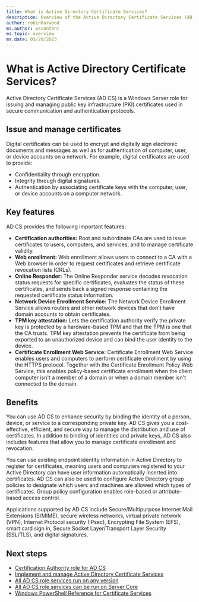```yaml
---
title: What is Active Directory Certificate Services?
description: Overview of the Active Directory Certificate Services (AD CS) server role in Windows Server, including key features and next steps.
author: robinharwood
ms.author: wscontent
ms.topic: overview
ms.date: 03/20/2023
---
```


# What is Active Directory Certificate Services?

Active Directory Certificate Services (AD CS) is a Windows Server role for issuing and managing public key infrastructure (PKI) certificates used in secure communication and authentication protocols.

## Issue and manage certificates

Digital certificates can be used to encrypt and digitally sign electronic documents and messages as well as for authentication of computer, user, or device accounts on a network. For example, digital certificates are used to provide:

- Confidentiality through encryption.
- Integrity through digital signatures.
- Authentication by associating certificate keys with the computer, user, or device accounts on a computer network.

## Key features

AD CS provides the following important features:

- **Certification authorities:** Root and subordinate CAs are used to issue certificates to users, computers, and services, and to manage certificate validity.
- **Web enrollment:** Web enrollment allows users to connect to a CA with a Web browser in order to request certificates and retrieve certificate revocation lists (CRLs).
- **Online Responder:** The Online Responder service decodes revocation status requests for specific certificates, evaluates the status of these certificates, and sends back a signed response containing the requested certificate status information.
- **Network Device Enrollment Service:** The Network Device Enrollment Service allows routers and other network devices that don't have domain accounts to obtain certificates.
- **TPM key attestation:** Lets the certification authority verify the private key is protected by a hardware-based TPM and that the TPM is one that the CA trusts. TPM key attestation prevents the certificate from being exported to an unauthorized device and can bind the user identity to the device.
- **Certificate Enrollment Web Service:** Certificate Enrollment Web Service enables users and computers to perform certificate enrollment by using the HTTPS protocol. Together with the Certificate Enrollment Policy Web Service, this enables policy-based certificate enrollment when the client computer isn't a member of a domain or when a domain member isn't connected to the domain.

## Benefits

You can use AD CS to enhance security by binding the identity of a person, device, or service to a corresponding private key. AD CS gives you a cost-effective, efficient, and secure way to manage the distribution and use of certificates. In addition to binding of identities and private keys, AD CS also includes features that allow you to manage certificate enrollment and revocation.

You can use existing endpoint identity information in Active Directory to register for certificates, meaning users and computers registered to your Active Directory can have user information automatically inserted into certificates. AD CS can also be used to configure Active Directory group policies to designate which users and machines are allowed which types of certificates. Group policy configuration enables role-based or attribute-based access control.

Applications supported by AD CS include Secure/Multipurpose Internet Mail Extensions (S/MIME), secure wireless networks, virtual private network (VPN), Internet Protocol security (IPsec), Encrypting File System (EFS), smart card sign in, Secure Socket Layer/Transport Layer Security (SSL/TLS), and digital signatures.

## Next steps

- [Certification Authority role for AD CS](previous-versions/windows/it-pro/windows-server-2012-r2-and-2012/hh831574(v=ws.11))
- [Implement and manage Active Directory Certificate Services](training/modules/implement-manage-active-directory-certificate-services/)
- [All AD CS role services run on any version](previous-versions/windows/it-pro/windows-server-2012-r2-and-2012/dn473011(v=ws.11))
- [All AD CS role services can be run on Server Core](previous-versions/windows/it-pro/windows-server-2012-r2-and-2012/dn473011(v=ws.11))
- [Windows PowerShell Reference for Certificate Services](/powershell/module/adcsdeployment)
